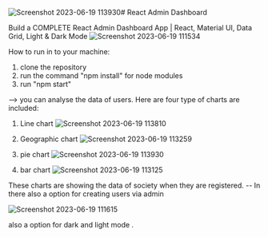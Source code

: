 ![Screenshot 2023-06-19 113930](https://github.com/RutvikGujarati/Dashboard-CRCS/assets/125241992/c80f3b38-313a-4a8b-86ca-1f38982fd5e1)# React Admin Dashboard

Build a COMPLETE React Admin Dashboard App | React, Material UI, Data Grid, Light & Dark Mode
![Screenshot 2023-06-19 111534](https://github.com/RutvikGujarati/Dashboard-CRCS/assets/125241992/fa77bb26-eecd-443a-8cb7-78cb5499b0cc)

How to run in to your machine:
1. clone the repository
2. run the command "npm install" for node modules
3. run "npm start"
   
--> you can analyse the data of users.
Here are four type of charts are included:
1. Line chart  ![Screenshot 2023-06-19 113810](https://github.com/RutvikGujarati/Dashboard-CRCS/assets/125241992/9dafb8fa-a8b2-4d23-a38e-a73cbfc41226)

2. Geographic chart  ![Screenshot 2023-06-19 113259](https://github.com/RutvikGujarati/Dashboard-CRCS/assets/125241992/2edcc2f3-769e-4b0f-bf4f-6875aea76e1f)

3. pie chart    ![Screenshot 2023-06-19 113930](https://github.com/RutvikGujarati/Dashboard-CRCS/assets/125241992/e387f791-679e-4074-a070-1ce50149becd)
4. bar chart ![Screenshot 2023-06-19 113125](https://github.com/RutvikGujarati/Dashboard-CRCS/assets/125241992/dc0ca6a8-1957-4bcb-a2b4-6f26fed2493d)


   

These charts are showing the data of society when they are registered.
-- In there also a option for creating users via admin


![Screenshot 2023-06-19 111615](https://github.com/RutvikGujarati/Dashboard-CRCS/assets/125241992/8a31317c-61bf-44bd-9c98-7af556cd76d3)

also a option for dark and light mode .
